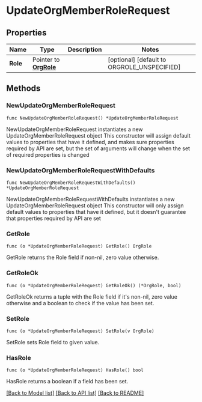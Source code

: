 # UpdateOrgMemberRoleRequest

## Properties

Name | Type | Description | Notes
------------ | ------------- | ------------- | -------------
**Role** | Pointer to [**OrgRole**](OrgRole.md) |  | [optional] [default to ORGROLE_UNSPECIFIED]

## Methods

### NewUpdateOrgMemberRoleRequest

`func NewUpdateOrgMemberRoleRequest() *UpdateOrgMemberRoleRequest`

NewUpdateOrgMemberRoleRequest instantiates a new UpdateOrgMemberRoleRequest object
This constructor will assign default values to properties that have it defined,
and makes sure properties required by API are set, but the set of arguments
will change when the set of required properties is changed

### NewUpdateOrgMemberRoleRequestWithDefaults

`func NewUpdateOrgMemberRoleRequestWithDefaults() *UpdateOrgMemberRoleRequest`

NewUpdateOrgMemberRoleRequestWithDefaults instantiates a new UpdateOrgMemberRoleRequest object
This constructor will only assign default values to properties that have it defined,
but it doesn't guarantee that properties required by API are set

### GetRole

`func (o *UpdateOrgMemberRoleRequest) GetRole() OrgRole`

GetRole returns the Role field if non-nil, zero value otherwise.

### GetRoleOk

`func (o *UpdateOrgMemberRoleRequest) GetRoleOk() (*OrgRole, bool)`

GetRoleOk returns a tuple with the Role field if it's non-nil, zero value otherwise
and a boolean to check if the value has been set.

### SetRole

`func (o *UpdateOrgMemberRoleRequest) SetRole(v OrgRole)`

SetRole sets Role field to given value.

### HasRole

`func (o *UpdateOrgMemberRoleRequest) HasRole() bool`

HasRole returns a boolean if a field has been set.


[[Back to Model list]](../README.md#documentation-for-models) [[Back to API list]](../README.md#documentation-for-api-endpoints) [[Back to README]](../README.md)


